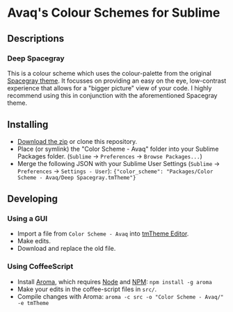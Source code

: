 # Avaq's Colour Schemes for Sublime

## Descriptions

### Deep Spacegray

This is a colour scheme which uses the colour-palette from the original
[Spacegray theme]. It focusses on providing an easy on the eye, low-contrast
experience that allows for a "bigger picture" view of your code. I highly
recommend using this in conjunction with the aforementioned Spacegray theme.

[Spacegray theme]: https://github.com/kkga/spacegray

## Installing

* [Download the zip] or clone this repository.
* Place (or symlink) the "Color Scheme - Avaq" folder into your Sublime Packages folder.
  (`Sublime` -> `Preferences` -> `Browse Packages...`)
* Merge the following JSON with your Sublime User Settings
  (`Sublime` -> `Preferences` -> `Settings - User`):
  `{"color_scheme": "Packages/Color Scheme - Avaq/Deep Spacegray.tmTheme"}`

[Download the zip]: https://github.com/Avaq/sublime-color-schemes/archive/master.zip

## Developing

### Using a GUI

* Import a file from `Color Scheme - Avaq` into [tmTheme Editor].
* Make edits.
* Download and replace the old file.

[tmTheme Editor]: https://tmtheme-editor.herokuapp.com/

### Using CoffeeScript

* Install [Aroma], which requires [Node] and [NPM]:
  `npm install -g aroma`
* Make your edits in the coffee-script files in `src/`.
* Compile changes with Aroma:
  `aroma -c src -o "Color Scheme - Avaq/" -e tmTheme`

[Aroma]: https://github.com/jisaacks/Aroma
[Node]: http://nodejs.org/
[NPM]: https://www.npmjs.org/
